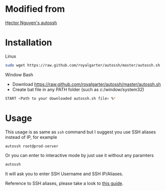 # Modified from 
  [Hector Nguyen's autossh](https://github.com/hectornguyen/autossh)
  
# Installation

Linux
```bash
sudo wget https://raw.github.com/royalgarter/autossh/master/autossh.sh -O /usr/local/bin/autossh;sudo chmod +x /usr/local/bin/autossh
```

Window Bash
* Download https://raw.github.com/royalgarter/autossh/master/autossh.sh
* Create bat file in any PATH folder (such as c:/window/system32)

```bash
START <Path to your downloaded autossh.sh file> %*
```

# Usage

This usage is as same as `ssh` command but I suggest you use SSH aliases instead of IP, for example

```bash
autossh root@prod-server
```
Or you can enter to interactive mode by just use it without any paramters

```bash
autossh
```
It will ask you to enter SSH Username and SSH IP/Aliases.

Reference to SSH aliases, please take a look to [this guide](https://coderwall.com/p/dou7uw/multiple-aliases-on-every-entry-of-ssh-s-config-file).

